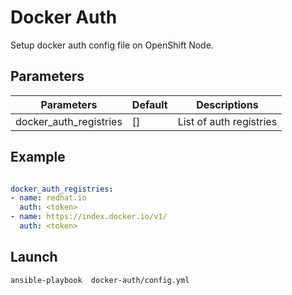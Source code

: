 # Docker Auth

Setup docker auth config file on OpenShift Node.


## Parameters

|Parameters                 | Default |  Descriptions            |
|---------------------------|---------| ------------------------ |
| docker_auth_registries    | []      |  List of auth registries |



## Example

```yml

docker_auth_registries:
- name: redhat.io
  auth: <token>
- name: https://index.docker.io/v1/
  auth: <token>
```

## Launch

```
ansible-playbook  docker-auth/config.yml
```
